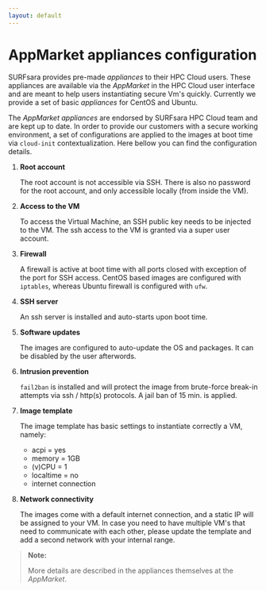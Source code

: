 ```yaml
---
layout: default
---
```


# AppMarket appliances configuration

SURFsara provides pre-made _appliances_ to their HPC Cloud users. These appliances are available via the _AppMarket_ in the HPC Cloud user interface and are meant to help users instantiating secure Vm's quickly. Currently we provide a set of basic _appliances_ for CentOS and Ubuntu.

The _AppMarket_ _appliances_ are endorsed by SURFsara HPC Cloud team and are kept up to date. In order to provide our customers with a secure working environment, a set of configurations are applied to the images at boot time via `cloud-init` contextualization. Here bellow you can find the configuration details.

1. **Root account**

    The root account is not accessible via SSH. There is also no password for the root account, and only accessible locally (from inside the VM).

2. **Access to the VM**

    To access the Virtual Machine, an SSH public key needs to be injected to the VM. The ssh access to the VM is granted via a super user account.

3. **Firewall**

    A firewall is active at boot time with all ports closed with exception of the port for SSH access. CentOS based images are configured with `iptables`, whereas Ubuntu firewall is configured with `ufw`.

4. **SSH server**

    An ssh server is installed and auto-starts upon boot time.

5. **Software updates**

    The images are configured to auto-update the OS and packages. It can be disabled by the user afterwords.

6. **Intrusion prevention**

    `fail2ban` is installed and will protect the image from brute-force break-in attempts via ssh / http(s) protocols. A jail ban of 15 min. is applied.

7. **Image template**

    The image template has basic settings to instantiate correctly a VM, namely:

    - acpi = yes
    - memory = 1GB
    - (v)CPU = 1
    - localtime = no
    - internet connection


8. **Network connectivity**

    The images come with a default internet connection, and a static IP will be assigned to your VM. In case you need to have multiple VM's that need to communicate with each other, please update the template and add a second network with your internal range.

> **Note:**
>
> More details are described in the appliances themselves at the _AppMarket_.
